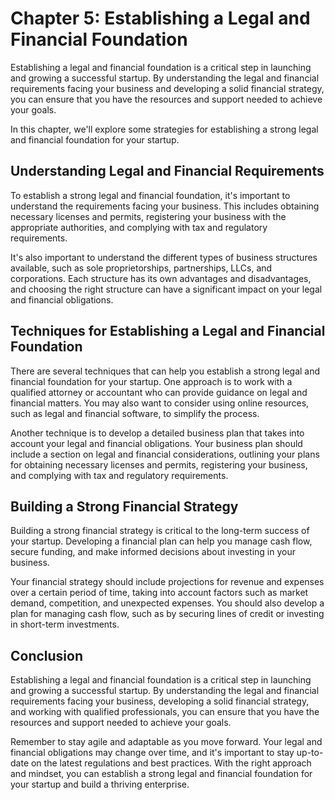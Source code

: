 Chapter 5: Establishing a Legal and Financial Foundation
========================================================

Establishing a legal and financial foundation is a critical step in launching and growing a successful startup. By understanding the legal and financial requirements facing your business and developing a solid financial strategy, you can ensure that you have the resources and support needed to achieve your goals.

In this chapter, we'll explore some strategies for establishing a strong legal and financial foundation for your startup.

Understanding Legal and Financial Requirements
----------------------------------------------

To establish a strong legal and financial foundation, it's important to understand the requirements facing your business. This includes obtaining necessary licenses and permits, registering your business with the appropriate authorities, and complying with tax and regulatory requirements.

It's also important to understand the different types of business structures available, such as sole proprietorships, partnerships, LLCs, and corporations. Each structure has its own advantages and disadvantages, and choosing the right structure can have a significant impact on your legal and financial obligations.

Techniques for Establishing a Legal and Financial Foundation
------------------------------------------------------------

There are several techniques that can help you establish a strong legal and financial foundation for your startup. One approach is to work with a qualified attorney or accountant who can provide guidance on legal and financial matters. You may also want to consider using online resources, such as legal and financial software, to simplify the process.

Another technique is to develop a detailed business plan that takes into account your legal and financial obligations. Your business plan should include a section on legal and financial considerations, outlining your plans for obtaining necessary licenses and permits, registering your business, and complying with tax and regulatory requirements.

Building a Strong Financial Strategy
------------------------------------

Building a strong financial strategy is critical to the long-term success of your startup. Developing a financial plan can help you manage cash flow, secure funding, and make informed decisions about investing in your business.

Your financial strategy should include projections for revenue and expenses over a certain period of time, taking into account factors such as market demand, competition, and unexpected expenses. You should also develop a plan for managing cash flow, such as by securing lines of credit or investing in short-term investments.

Conclusion
----------

Establishing a legal and financial foundation is a critical step in launching and growing a successful startup. By understanding the legal and financial requirements facing your business, developing a solid financial strategy, and working with qualified professionals, you can ensure that you have the resources and support needed to achieve your goals.

Remember to stay agile and adaptable as you move forward. Your legal and financial obligations may change over time, and it's important to stay up-to-date on the latest regulations and best practices. With the right approach and mindset, you can establish a strong legal and financial foundation for your startup and build a thriving enterprise.
